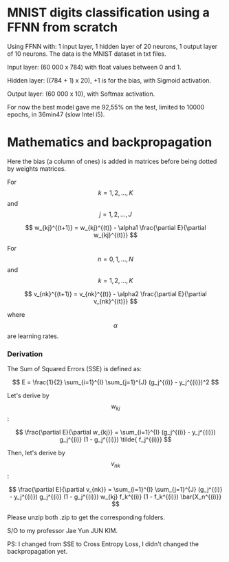 # MNIST digits classification using a FFNN from scratch

Using FFNN with: 1 input layer, 1 hidden layer of 20 neurons, 1 output layer of 10 neurons. The data is the MNIST dataset in txt files.

Input layer: (60 000 x 784) with float values between 0 and 1.

Hidden layer: ((784 + 1) x 20), +1 is for the bias, with Sigmoid activation.

Output layer: (60 000 x 10), with Softmax activation.

For now the best model gave me 92,55% on the test, limited to 10000 epochs, in 36min47 (slow Intel i5).

# Mathematics and backpropagation

Here the bias (a column of ones) is added in matrices before being dotted by weights matrices.


For $$k = 1, 2, ..., K$$  and $$j = 1, 2, ..., J$$

$$
w_{kj}^{(t+1)} = w_{kj}^{(t)} - \alpha1 \frac{\partial E}{\partial w_{kj}^{(t)}} 
$$

For $$n = 0, 1, ..., N$$ and $$k = 1, 2, ..., K$$

$$
v_{nk}^{(t+1)} = v_{nk}^{(t)} - \alpha2 \frac{\partial E}{\partial v_{nk}^{(t)}}
$$

where  $$\alpha$$ are learning rates.

<h3>Derivation</h3> 
The Sum of Squared Errors (SSE) is defined as:

$$
E = \frac{1}{2} \sum_{i=1}^{I} \sum_{j=1}^{J} (g_j^{(i)} - y_j^{(i)})^2
$$

Let's derive by $$w_{kj}$$ :

$$
\frac{\partial E}{\partial w_{kj}} = \sum_{i=1}^{I} (g_j^{(i)} - y_j^{(i)}) g_j^{(i)} (1 - g_j^{(i)}) \tilde{ f_j^{(i)}}
$$

Then, let's derive by $$v_{nk}$$ :

$$
\frac{\partial E}{\partial v_{nk}} = \sum_{i=1}^{I} \sum_{j=1}^{J} (g_j^{(i)} - y_j^{(i)}) g_j^{(i)} (1 - g_j^{(i)}) w_{kj} f_k^{(i)} (1 - f_k^{(i)}) \bar{X_n^{(i)}}
$$

Please unzip both .zip to get the corresponding folders.

S/O to my professor Jae Yun JUN KIM.

PS: I changed from SSE to Cross Entropy Loss, I didn't changed the backpropagation yet.
